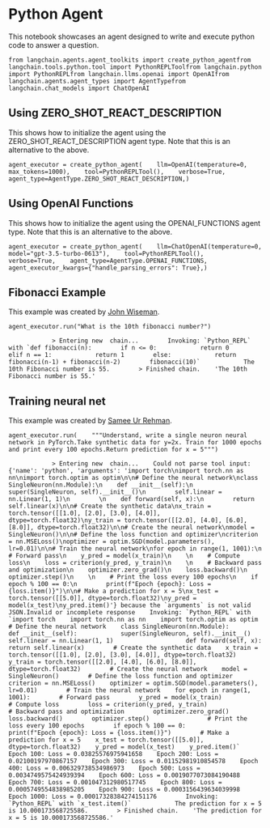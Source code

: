 Python Agent
============

This notebook showcases an agent designed to write and execute python code to answer a question.

    from langchain.agents.agent_toolkits import create_python_agentfrom langchain.tools.python.tool import PythonREPLToolfrom langchain.python import PythonREPLfrom langchain.llms.openai import OpenAIfrom langchain.agents.agent_types import AgentTypefrom langchain.chat_models import ChatOpenAI

Using ZERO\_SHOT\_REACT\_DESCRIPTION[​](#using-zero_shot_react_description "Direct link to Using ZERO_SHOT_REACT_DESCRIPTION")
------------------------------------------------------------------------------------------------------------------------------

This shows how to initialize the agent using the ZERO\_SHOT\_REACT\_DESCRIPTION agent type. Note that this is an alternative to the above.

    agent_executor = create_python_agent(    llm=OpenAI(temperature=0, max_tokens=1000),    tool=PythonREPLTool(),    verbose=True,    agent_type=AgentType.ZERO_SHOT_REACT_DESCRIPTION,)

Using OpenAI Functions[​](#using-openai-functions "Direct link to Using OpenAI Functions")
------------------------------------------------------------------------------------------

This shows how to initialize the agent using the OPENAI\_FUNCTIONS agent type. Note that this is an alternative to the above.

    agent_executor = create_python_agent(    llm=ChatOpenAI(temperature=0, model="gpt-3.5-turbo-0613"),    tool=PythonREPLTool(),    verbose=True,    agent_type=AgentType.OPENAI_FUNCTIONS,    agent_executor_kwargs={"handle_parsing_errors": True},)

Fibonacci Example[​](#fibonacci-example "Direct link to Fibonacci Example")
---------------------------------------------------------------------------

This example was created by [John Wiseman](https://twitter.com/lemonodor/status/1628270074074398720?s=20).

    agent_executor.run("What is the 10th fibonacci number?")

                > Entering new  chain...        Invoking: `Python_REPL` with `def fibonacci(n):        if n <= 0:            return 0        elif n == 1:            return 1        else:            return fibonacci(n-1) + fibonacci(n-2)        fibonacci(10)`            The 10th Fibonacci number is 55.        > Finished chain.    'The 10th Fibonacci number is 55.'

Training neural net[​](#training-neural-net "Direct link to Training neural net")
---------------------------------------------------------------------------------

This example was created by [Samee Ur Rehman](https://twitter.com/sameeurehman/status/1630130518133207046?s=20).

    agent_executor.run(    """Understand, write a single neuron neural network in PyTorch.Take synthetic data for y=2x. Train for 1000 epochs and print every 100 epochs.Return prediction for x = 5""")

                > Entering new  chain...    Could not parse tool input: {'name': 'python', 'arguments': 'import torch\nimport torch.nn as nn\nimport torch.optim as optim\n\n# Define the neural network\nclass SingleNeuron(nn.Module):\n    def __init__(self):\n        super(SingleNeuron, self).__init__()\n        self.linear = nn.Linear(1, 1)\n        \n    def forward(self, x):\n        return self.linear(x)\n\n# Create the synthetic data\nx_train = torch.tensor([[1.0], [2.0], [3.0], [4.0]], dtype=torch.float32)\ny_train = torch.tensor([[2.0], [4.0], [6.0], [8.0]], dtype=torch.float32)\n\n# Create the neural network\nmodel = SingleNeuron()\n\n# Define the loss function and optimizer\ncriterion = nn.MSELoss()\noptimizer = optim.SGD(model.parameters(), lr=0.01)\n\n# Train the neural network\nfor epoch in range(1, 1001):\n    # Forward pass\n    y_pred = model(x_train)\n    \n    # Compute loss\n    loss = criterion(y_pred, y_train)\n    \n    # Backward pass and optimization\n    optimizer.zero_grad()\n    loss.backward()\n    optimizer.step()\n    \n    # Print the loss every 100 epochs\n    if epoch % 100 == 0:\n        print(f"Epoch {epoch}: Loss = {loss.item()}")\n\n# Make a prediction for x = 5\nx_test = torch.tensor([[5.0]], dtype=torch.float32)\ny_pred = model(x_test)\ny_pred.item()'} because the `arguments` is not valid JSON.Invalid or incomplete response    Invoking: `Python_REPL` with `import torch    import torch.nn as nn    import torch.optim as optim        # Define the neural network    class SingleNeuron(nn.Module):        def __init__(self):            super(SingleNeuron, self).__init__()            self.linear = nn.Linear(1, 1)                    def forward(self, x):            return self.linear(x)        # Create the synthetic data    x_train = torch.tensor([[1.0], [2.0], [3.0], [4.0]], dtype=torch.float32)    y_train = torch.tensor([[2.0], [4.0], [6.0], [8.0]], dtype=torch.float32)        # Create the neural network    model = SingleNeuron()        # Define the loss function and optimizer    criterion = nn.MSELoss()    optimizer = optim.SGD(model.parameters(), lr=0.01)        # Train the neural network    for epoch in range(1, 1001):        # Forward pass        y_pred = model(x_train)                # Compute loss        loss = criterion(y_pred, y_train)                # Backward pass and optimization        optimizer.zero_grad()        loss.backward()        optimizer.step()                # Print the loss every 100 epochs        if epoch % 100 == 0:            print(f"Epoch {epoch}: Loss = {loss.item()}")        # Make a prediction for x = 5    x_test = torch.tensor([[5.0]], dtype=torch.float32)    y_pred = model(x_test)    y_pred.item()`            Epoch 100: Loss = 0.03825576975941658    Epoch 200: Loss = 0.02100197970867157    Epoch 300: Loss = 0.01152981910854578    Epoch 400: Loss = 0.006329738534986973    Epoch 500: Loss = 0.0034749575424939394    Epoch 600: Loss = 0.0019077073084190488    Epoch 700: Loss = 0.001047312980517745    Epoch 800: Loss = 0.0005749554838985205    Epoch 900: Loss = 0.0003156439634039998    Epoch 1000: Loss = 0.00017328384274151176        Invoking: `Python_REPL` with `x_test.item()`            The prediction for x = 5 is 10.000173568725586.        > Finished chain.    'The prediction for x = 5 is 10.000173568725586.'